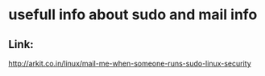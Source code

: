 usefull info about sudo and mail info
=====================================

Link:
-----
http://arkit.co.in/linux/mail-me-when-someone-runs-sudo-linux-security



